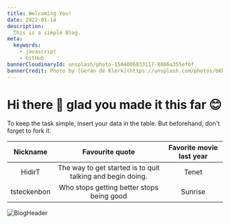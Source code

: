 ```yaml
---
title: Welcoming You!
date: 2022-01-14
description:
  This is a simple Blog.
meta:
  keywords:
    - javascript
    - GitHub
bannerCloudinaryId: unsplash/photo-1504006833117-8886a355efbf
bannerCredit: Photo by [Geran de Klerk](https://unsplash.com/photos/bKhETeDV1WM)
---
```



# Hi there 👋 glad you made it this far 😊

To keep the task simple, insert your data in the table. But beforehand, don't forget to fork it.

Nickname | Favourite quote | Favorite movie last year
:--:|:--:|:--:
HidirT | The way to get started is to quit talking and begin doing. | Tenet
tsteckenbon | Who stops getting better stops being good | Sunrise

![BlogHeader](https://repository-images.githubusercontent.com/465928257/a241fa49-bd4d-485a-a2a5-5cb8e4ee0abf)
